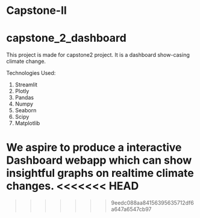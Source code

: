 # Capstone-II
# capstone_2_dashboard

This project is made for capstone2 project. It is a dashboard show-casing climate change.

Technologies Used:
1. Streamlit
2. Plotly
3. Pandas
4. Numpy
5. Seaborn
6. Scipy
7. Matplotlib


We aspire to produce a interactive Dashboard webapp which can show insightful graphs on realtime climate changes.
<<<<<<< HEAD
=======

>>>>>>> 9eedc088aa84156395635712df6a647a6547cb97
